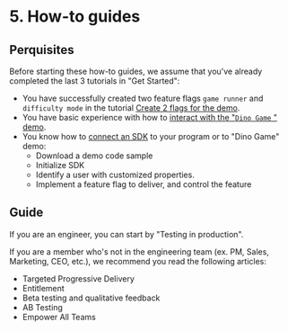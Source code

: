 # 5. How-to guides

## Perquisites

Before starting these how-to guides, we assume that you've already completed the last 3 tutorials in "Get Started":

* You have successfully created two feature flags `game runner` and `difficulty mode` in the tutorial [Create 2 flags for the demo](../2.-create-two-feature-flags.md).
* You have basic experience with how to [interact with the "`Dino Game` " demo](../3.-try-interacting-with-the-demo.md).
* You know how to [connect an SDK](../4.-connect-an-sdk/) to your program or to "Dino Game" demo:
  * Download a demo code sample
  * Initialize SDK
  * Identify a user with customized properties.
  * Implement a feature flag to deliver, and control the feature

## Guide

If you are an engineer, you can start by "Testing in production".

If you are a member who's not in the engineering team (ex. PM, Sales, Marketing, CEO, etc.), we recommend you read the following articles:

* Targeted Progressive Delivery
* Entitlement
* Beta testing and qualitative feedback
* AB Testing
* Empower All Teams
